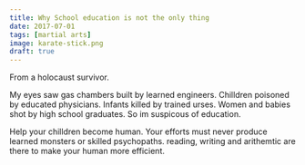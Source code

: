 ```yaml
---
title: Why School education is not the only thing
date: 2017-07-01
tags: [martial arts]
image: karate-stick.png
draft: true
---
```


From a holocaust survivor.

My eyes saw gas chambers built by learned engineers. Chilldren poisoned by educated physicians. Infants killed by trained urses. Women and babies shot by high school graduates. So im suspicous of education.

Help your chilldren become human. Your efforts must never produce learned monsters or skilled psychopaths.  reading, writing and arithemtic are there to make your human more efficient.


